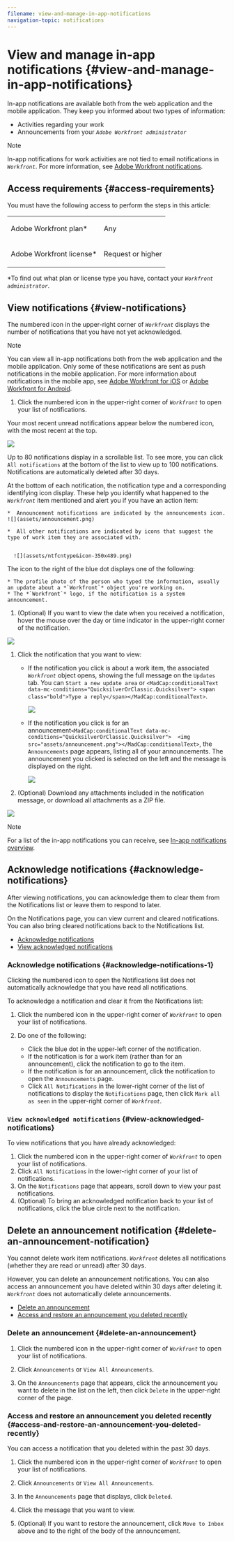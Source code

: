 ```yaml
---
filename: view-and-manage-in-app-notifications
navigation-topic: notifications
---
```




# View and manage in-app notifications {#view-and-manage-in-app-notifications}

In-app notifications are available both from the web application and the mobile application.&nbsp;They&nbsp;keep you informed about two types of information:



* Activities regarding your work
* Announcements from your *`Adobe Workfront administrator`*




>[!NOTE]
>
>In-app notifications for work activities are not tied to email notifications in *`Workfront`*. For more information, see [Adobe Workfront notifications](wf-notifications.md).




## Access requirements {#access-requirements}

You must have the following access to perform the steps in this article:

<table style="width: 100%;margin-left: 0;margin-right: auto;mc-table-style: url('../../Resources/TableStyles/TableStyle-List-options-in-steps.css');" class="TableStyle-TableStyle-List-options-in-steps" cellspacing="0"> 
 <col class="TableStyle-TableStyle-List-options-in-steps-Column-Column1"> 
 </col> 
 <col class="TableStyle-TableStyle-List-options-in-steps-Column-Column2"> 
 </col> 
 <tbody> 
  <tr class="TableStyle-TableStyle-List-options-in-steps-Body-LightGray"> 
   <td class="TableStyle-TableStyle-List-options-in-steps-BodyE-Column1-LightGray" role="rowheader"><span class="mc-variable WFVariables.FullProdNameWF variable varname">Adobe Workfront</span> plan*</td> 
   <td class="TableStyle-TableStyle-List-options-in-steps-BodyD-Column2-LightGray"> <p>Any</p> </td> 
  </tr> 
  <tr class="TableStyle-TableStyle-List-options-in-steps-Body-MediumGray"> 
   <td class="TableStyle-TableStyle-List-options-in-steps-BodyB-Column1-MediumGray" role="rowheader"><span class="mc-variable WFVariables.FullProdNameWF variable varname">Adobe Workfront</span> license*</td> 
   <td class="TableStyle-TableStyle-List-options-in-steps-BodyA-Column2-MediumGray"> <p><span class="mc-variable WFVariables.WFLicense-Request variable varname">Request</span> or higher</p> </td> 
  </tr> 
 </tbody> 
</table>

&#42;To find out what plan or license type you have, contact your *`Workfront administrator`*.


## View notifications {#view-notifications}

The numbered icon in the upper-right corner of *`Workfront`* displays the number of notifications that you have not yet acknowledged. 


>[!NOTE]
>
>You can view all in-app notifications both from the web application and the mobile&nbsp;application. Only some of these notifications are sent as push notifications in the mobile application. For more information about notifications in the mobile app, see [Adobe Workfront for iOS](workfront-for-ios.md) or [Adobe Workfront for Android](workfront-for-android.md).





1.  Click the numbered icon in the upper-right corner of *`Workfront`* to open your list of notifications.


   Your most recent unread notifications appear below the numbered icon, with the most recent at the top.


   ![](assets/qs-notifications-350x489.png)




   Up to 80 notifications display in a scrollable list. To see more, you can click `All notifications` at the bottom of the list to view up to 100 notifications. Notifications are automatically deleted after 30 days.


   At the bottom of each notification, the notification type and a corresponding identifying icon display. These help you identify what happened to the *`Workfront`* item mentioned and alert you if you have an action item:

    
    
    *  Announcement notifications are indicated by the announcements icon. ![](assets/announcement.png)    
    
    *  All other notifications are indicated by icons that suggest the type of work item they are associated with. 
    
    
      ![](assets/ntfcntype&icon-350x489.png)    
    

    
    
    
   The icon to the right of the blue dot displays one of the following:

    
    
    * The profile photo of the person who typed the information, usually an update about a *`Workfront`* object you're working on. 
    * The *`Workfront`* logo, if the notification is a system announcement.
    
    

1.  (Optional) If you want to view the date when you received a notification, hover the mouse over the day or time indicator in the upper-right corner of the notification.


   ![](assets/hoveroverdate-350x437.png)



1.  Click the notification that you want to view: 
    
    
    * If the notification you click is about a work item, the associated *`Workfront`* object opens, showing the full message on the `Updates` tab. You can `Start a new update area` or `<MadCap:conditionalText data-mc-conditions="QuicksilverOrClassic.Quicksilver"> <span class="bold">Type a reply</span></MadCap:conditionalText>`.
    
    
      ![](assets/object-opens-click-work-ntfctn-qs-350x183.png)    
    

    
    * If the notification you click is for an announcement`<MadCap:conditionalText data-mc-conditions="QuicksilverOrClassic.Quicksilver">  <img src="assets/announcement.png"></MadCap:conditionalText>`, the `Announcements` page appears, listing all of your announcements. The announcement you clicked is selected on the left and the message is displayed on the right.
    
    
      ![](assets/announcements-page-qs-350x210.png)    
    

    
    
    
1.  (Optional) Download any attachments included in the notification message, or download all attachments as a ZIP file.


   ![](assets/download-attachments-350x106.png)







>[!NOTE]
>
>For a list of the in-app notifications you can receive, see [In-app notifications overview](in-app-notifications-overview.md).




## Acknowledge notifications {#acknowledge-notifications}

After viewing notifications, you can acknowledge them to clear them from the Notifications list or leave them to respond to later.


On the Notifications page, you can&nbsp;view current and cleared notifications. You can also bring cleared notifications back to the Notifications list.



* [Acknowledge notifications](#acknowle) 
* [View acknowledged notifications](#view2) 




### Acknowledge notifications  {#acknowledge-notifications-1}

Clicking the numbered icon to open the Notifications list does not automatically acknowledge that you have read all notifications. 


To acknowledge a notification&nbsp;and clear it&nbsp;from the Notifications list:



1.  Click the numbered icon in the upper-right corner of *`Workfront`* to open your list of notifications.
1. Do one of the following:
    
    
    * Click the blue dot in the upper-left corner of the notification.
    * If the notification is for a work item (rather than for an announcement), click the notification to go to the item.
    * If the notification is for an announcement, click the notification to open the `Announcements` page.
    * Click `All Notifications` in the lower-right corner of the list of notifications to display the `Notifications` page, then click `Mark all as seen` in the upper-right corner of *`Workfront`*.
    
    
    




### `View acknowledged notifications`  {#view-acknowledged-notifications}

To view notifications that you have already acknowledged:



1.  Click the numbered icon in the upper-right corner of *`Workfront`* to open your list of notifications.
1. Click `All Notifications` in the lower-right corner of your list of notifications.
1. On the `Notifications` page that appears, scroll down to view your past notifications.
1. (Optional) To bring an acknowledged notification back to your list of notifications, click the blue circle next to the notification.




## Delete an announcement notification  {#delete-an-announcement-notification}

You cannot delete work item notifications. *`Workfront`* deletes all notifications (whether they are read or unread) after 30 days.


However, you can delete an announcement notifications. You can also access an announcement you have deleted within 30 days after deleting it. *`Workfront`* does not automatically delete announcements.



* [Delete an announcement](#delete) 
* [Access and restore an announcement you deleted recently](#access) 




### Delete an announcement {#delete-an-announcement}




1.  Click the numbered icon in the upper-right corner of *`Workfront`* to open your list of notifications.
1. Click `Announcements` or `View All Announcements`.

1. On the `Announcements` page that appears, click the announcement you want to delete in the list on the left, then click `Delete` in the upper-right corner of the page. 





### Access and restore an announcement you deleted recently {#access-and-restore-an-announcement-you-deleted-recently}

You can access a notification that you deleted within the past 30 days.



1.  Click the numbered icon in the upper-right corner of *`Workfront`* to open your list of notifications.
1. Click `Announcements` or `View All Announcements`.

1. In the `Announcements` page that displays, click `Deleted`.

1. Click the message that you want to view.
1. (Optional) If you want to restore the announcement, click `Move to Inbox` above and to the right of the body of the announcement.



